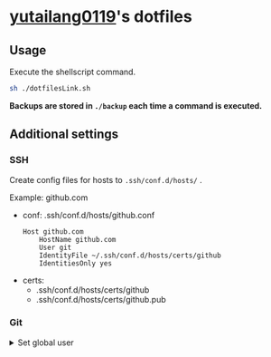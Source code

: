 # [yutailang0119](https://github.com/yutailang0119)'s dotfiles

## Usage

Execute the shellscript command.

```bash
sh ./dotfilesLink.sh
```

**Backups are stored in `./backup` each time a command is executed.**

## Additional settings

### SSH

Create config files for hosts to `.ssh/conf.d/hosts/` .

Example: github.com
- conf: .ssh/conf.d/hosts/github.conf
    ```
    Host github.com
        HostName github.com
        User git
        IdentityFile ~/.ssh/conf.d/hosts/certs/github
        IdentitiesOnly yes
    ```
- certs:
    - .ssh/conf.d/hosts/certs/github
    - .ssh/conf.d/hosts/certs/github.pub

### Git

<details><summary>Set global user</summary>

https://docs.github.com/en/get-started/getting-started-with-git/setting-your-username-in-git

```bash
git config --global user.name xxxxx
git config --global user.email yyyyy@zzz.com
```

</details>
